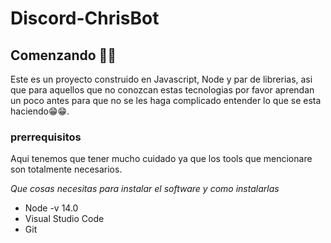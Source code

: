 # Discord-ChrisBot

## Comenzando 🚀🚀

Este es un proyecto construido en Javascript, Node y par de librerias, asi que para aquellos que no conozcan estas tecnologias por favor aprendan un poco antes para que no se les haga complicado entender lo que se esta haciendo😁😁.

### prerrequisitos

Aqui tenemos que tener mucho cuidado ya que los tools que mencionare son totalmente necesarios.

_Que cosas necesitas para instalar el software y como instalarlas_ 
* Node -v 14.0
* Visual Studio Code
* Git
